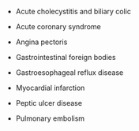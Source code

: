 - Acute cholecystitis and biliary colic

- Acute coronary syndrome

- Angina pectoris

- Gastrointestinal foreign bodies

- Gastroesophageal reflux disease

- Myocardial infarction

- Peptic ulcer disease

- Pulmonary embolism